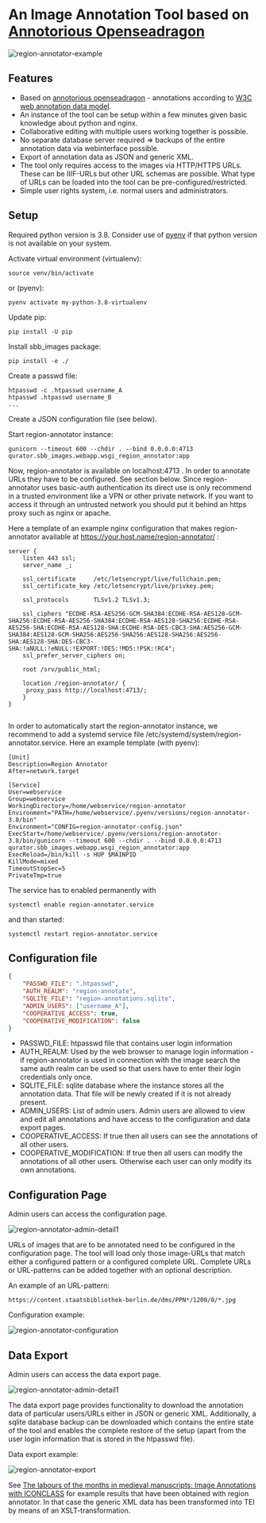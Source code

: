 # An Image Annotation Tool based on [Annotorious Openseadragon](https://github.com/annotorious/annotorious-openseadragon)

![region-annotator-example](screenshots/region-annotator-example.png?raw=true)

## Features

* Based on [annotorious openseadragon](https://github.com/annotorious/annotorious-openseadragon) - annotations according to [W3C web annotation data model](https://www.w3.org/TR/annotation-model/). 
* An instance of the tool can be setup within a few minutes given basic knowledge about python and nginx. 
* Collaborative editing with multiple users working together is possible.
* No separate database server required => backups of the entire annotation data via webinterface possible.
* Export of annotation data as JSON and generic XML.
* The tool only requires access to the images via HTTP/HTTPS URLs. These can be IIIF-URLs but other URL schemas are possible. What type of URLs can be loaded into the tool can be pre-configured/restricted.
* Simple user rights system, i.e. normal users and administrators.

## Setup

Required python version is 3.8. 
Consider use of [pyenv](https://github.com/pyenv/pyenv) if that python version is not available on your system. 

Activate virtual environment (virtualenv):
```
source venv/bin/activate
```
or (pyenv):
```
pyenv activate my-python-3.8-virtualenv
```

Update pip:
```
pip install -U pip
```
Install sbb_images package:
```
pip install -e ./
```

Create a passwd file:
```
htpasswd -c .htpasswd username_A
htpasswd .htpasswd username_B
...
```

Create a JSON configuration file (see below).

Start region-annotator instance:
```commandline
gunicorn --timeout 600 --chdir . --bind 0.0.0.0:4713 qurator.sbb_images.webapp.wsgi_region_annotator:app
```
Now, region-annotator is available on localhost:4713 . In order to annotate URLs they have to be configured. See section below.
Since region-annotator uses basic-auth authentication its direct use is only recommend in a trusted environment
like a VPN or other private network. If you want to access it through an untrusted network you should put it behind 
an https proxy such as nginx or apache.

Here a template of an example nginx configuration that makes region-annotator available at https://your.host.name/region-annotator/ :
```nginx
server {
    listen 443 ssl;
    server_name _;

    ssl_certificate     /etc/letsencrypt/live/fullchain.pem;
    ssl_certificate_key /etc/letsencrypt/live/privkey.pem;

    ssl_protocols       TLSv1.2 TLSv1.3;

    ssl_ciphers "ECDHE-RSA-AES256-GCM-SHA384:ECDHE-RSA-AES128-GCM-SHA256:ECDHE-RSA-AES256-SHA384:ECDHE-RSA-AES128-SHA256:ECDHE-RSA-AES256-SHA:ECDHE-RSA-AES128-SHA:ECDHE-RSA-DES-CBC3-SHA:AES256-GCM-SHA384:AES128-GCM-SHA256:AES256-SHA256:AES128-SHA256:AES256-SHA:AES128-SHA:DES-CBC3-SHA:!aNULL:!eNULL:!EXPORT:!DES:!MD5:!PSK:!RC4";
    ssl_prefer_server_ciphers on;

    root /srv/public_html;
 
    location /region-annotator/ {
     proxy_pass http://localhost:4713/;
    }
}
                 
```
In order to automatically start the region-annotator instance, 
we recommend to add a systemd service file /etc/systemd/system/region-annotator.service. 
Here an example template (with pyenv):
```systemd
[Unit]
Description=Region Annotator
After=network.target

[Service]
User=webservice
Group=webservice
WorkingDirectory=/home/webservice/region-annotator
Environment="PATH=/home/webservice/.pyenv/versions/region-annotator-3.8/bin"
Environment="CONFIG=region-annotator-config.json"
ExecStart=/home/webservice/.pyenv/versions/region-annotator-3.8/bin/gunicorn --timeout 600 --chdir . --bind 0.0.0.0:4713 qurator.sbb_images.webapp.wsgi_region_annotator:app
ExecReload=/bin/kill -s HUP $MAINPID
KillMode=mixed
TimeoutStopSec=5
PrivateTmp=true

```
The service has to enabled permanently with
```commandline
systemctl enable region-annotator.service
```
and than started:
```commandline
systemctl restart region-annotator.service
```

## Configuration file
```json
{
    "PASSWD_FILE": ".htpasswd",
    "AUTH_REALM": "region-annotate",
    "SQLITE_FILE": "region-annotations.sqlite",
    "ADMIN_USERS": ["username_A"],
    "COOPERATIVE_ACCESS": true,
    "COOPERATIVE_MODIFICATION": false
}
```
* PASSWD_FILE: htpasswd file that contains user login information
* AUTH_REALM: Used by the web browser to manage login information - if region-annotator is used in connection with the image search the same auth realm can be used so that users have to enter their login credentials only once.
* SQLITE_FILE: sqlite database where the instance stores all the annotation data. That file will be newly created if it is not already present.
* ADMIN_USERS: List of admin users. Admin users are allowed to view and edit all annotations and have access to the configuration and data export pages.
* COOPERATIVE_ACCESS: If true then all users can see the annotations of all other users.
* COOPERATIVE_MODIFICATION: If true then all users can modify the annotations of all other users. Otherwise each user can only modify its own annotations.

## Configuration Page

Admin users can access the configuration page.

![region-annotator-admin-detail1](screenshots/region-annotator-admin-detail1.png?raw=true)

URLs of images that are to be annotated need to be configured in the configuration page. 
The tool will load only those image-URLs that match either a configured pattern or a configured complete URL. 
Complete URLs or URL-patterns can be added together with an optional description.

An example of an URL-pattern:

```text
https://content.staatsbibliothek-berlin.de/dms/PPN*/1200/0/*.jpg
```

Configuration example:

![region-annotator-configuration](screenshots/region-annotator-configuration.png?raw=true)

## Data Export

Admin users can access the data export page.

![region-annotator-admin-detail1](screenshots/region-annotator-admin-detail1.png?raw=true)

The data export page provides functionality to download the annotation data of particular users/URLs either 
in JSON or generic XML. Additionally, a sqlite database backup can be downloaded which contains the entire state of the tool 
and enables the complete restore of the setup (apart from the user login information that is stored in the htpasswd file).

Data export example:

![region-annotator-export](screenshots/region-annotator-export.png?raw=true)

See 
[The labours of the months in medieval manuscripts: Image Annotations with ICONCLASS](https://zenodo.org/records/8358608)
for example results that have been obtained with region annotator.
In that case the generic XML data has been transformed into TEI by means of an XSLT-transformation. 
